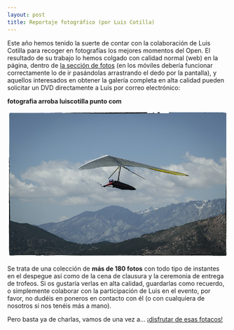 ```yaml
---
layout: post
title: Reportaje fotográfico (por Luis Cotilla)
---
```


Este año hemos tenido la suerte de contar con la colaboración de Luis Cotilla para recoger en fotografías los mejores momentos del Open. El resultado de su trabajo lo hemos colgado con calidad normal (web) en la página, dentro de [la sección de fotos](/gallery.html) (en los móviles debería funcionar correctamente lo de ir pasándolas arrastrando el dedo por la pantalla), y aquellos interesados en obtener la galería completa en alta calidad pueden solicitar un DVD directamente a Luis por correo electrónico:

<div class="center_wrapper">
  <p>
    <strong>fotogr</strong><strong>afia arro</strong><strong>ba</strong><strong> luisco</strong><strong>tilla pun</strong><strong>to com</strong>
  </p>
</div>


<div class="center_wrapper">
  <div class="poster">
<img src="/images/gallery/0116.JPG" alt="Despegando Dani Martín Mota, segundo clasificado del II Open de Pedro Bernardo" title="Despegando Dani Martín Mata, segundo clasificado del II Open de Pedro Bernardo"/>
  </div>
</div>

Se trata de una colección de **más de 180 fotos** con todo tipo de instantes en el despegue así como de la cena de clausura y la ceremonia de entrega de trofeos. Si os gustaría verlas en alta calidad, guardarlas como recuerdo, o simplemente colaborar con la participación de Luis en el evento, por favor, no dudéis en poneros en contacto con él (o con cualquiera de nosotros si nos tenéis más a mano).

Pero basta ya de charlas, vamos de una vez a... [¡disfrutar de esas fotacos!](/gallery.html)

